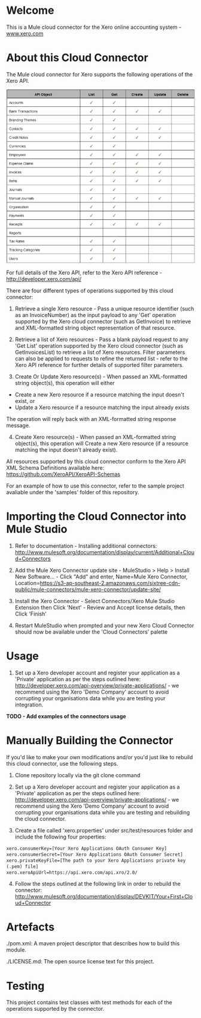 Welcome
=======
This is a Mule cloud connector for the Xero online accounting system - www.xero.com

About this Cloud Connector
==========================
The Mule cloud connector for Xero supports the following operations of the Xero API.

![Xero API Support](/doc/APISupportTable.jpg)

For full details of the Xero API, refer to the Xero API reference - http://developer.xero.com/api/

There are four different types of operations supported by this cloud connector:

1. Retrieve a single Xero resource - Pass a unique resource identifier (such as an InvoiceNumber) as the input payload to any 'Get' operation supported by the Xero cloud connector (such as GetInvoice) to retrieve and XML-formatted string object representation of that resource.

2. Retrieve a list of Xero resources - Pass a blank payload request to any 'Get List' operation supported by the Xero cloud connector (such as GetInvoicesList) to retrieve a list of Xero resources. Filter parameters can also be applied to requests to refine the returned list - refer to the Xero API reference for further details of supported filter parameters.

3. Create Or Update Xero resource(s) - When passed an XML-formatted string object(s), this operation will either 
  - Create a new Xero resource if a resource matching the input doesn't exist, or 
  - Update a Xero resource if a resource matching the input already exists
    
  The operation will reply back with an XML-formatted string response message.

4. Create Xero resource(s) - When passed an XML-formatted string object(s), this operation will Create a new Xero resource (if a resource matching the input doesn't already exist).

All resources supported by this cloud connector conform to the Xero API XML Schema Definitions available here: https://github.com/XeroAPI/XeroAPI-Schemas

For an example of how to use this connector, refer to the sample project avaliable under the 'samples' folder of this repository.

Importing the Cloud Connector into Mule Studio
==============================================
1. Refer to documentation - Installing additional connectors: 
http://www.mulesoft.org/documentation/display/current/Additional+Cloud+Connectors

2. Add the Mule Xero Connector update site - MuleStudio > Help > Install New Software... - Click "Add" and enter, Name=Mule Xero Connector, Location=https://s3-ap-southeast-2.amazonaws.com/sixtree-cdn-public/mule-connectors/mule-xero-connector/update-site/

3. Install the Xero Connector - Select Connectors/Xero Mule Studio Extension then Click 'Next' - Review and Accept license details, then Click 'Finish'

4. Restart MuleStudio when prompted and your new Xero Cloud Connector should now be available under the 'Cloud Connectors' palette

Usage
=====
1. Set up a Xero developer account and register your application as a 'Private' application as per the steps outlined here:
http://developer.xero.com/api-overview/private-applications/ - we recommend using the Xero 'Demo Company' account to avoid corrupting your organisations data while you are testing your integration.

__TODO - Add examples of the connectors usage__

Manually Building the Connector
===============================
If you'd like to make your own modifications and/or you'd just like to rebuild this cloud connector, use the following steps.

1. Clone repository locally via the git clone command

2. Set up a Xero developer account and register your application as a 'Private' application as per the steps outlined here:
http://developer.xero.com/api-overview/private-applications/ - we recommend using the Xero 'Demo Company' account 
to avoid corrupting your organisations data while you are testing and rebuilding the cloud connector.

3. Create a file called 'xero.properties' under src/test/resources folder and include the following four properties:
```
xero.consumerKey=[Your Xero Applications OAuth Consumer Key]
xero.consumerSecret=[Your Xero Applications OAuth Consumer Secret]
xero.privateKeyFile=[The path to your Xero Applications private key (.pem) file]
xero.xeroApiUrl=https://api.xero.com/api.xro/2.0/
```

4. Follow the steps outlined at the following link in order to rebuild the connector:
http://www.mulesoft.org/documentation/display/DEVKIT/Your+First+Cloud+Connector

Artefacts
=========
./pom.xml: A maven project descriptor that describes how to build this module.

./LICENSE.md: The open source license text for this project.

Testing
=======
This project contains test classes with test methods for each of the operations supported by the connector.

